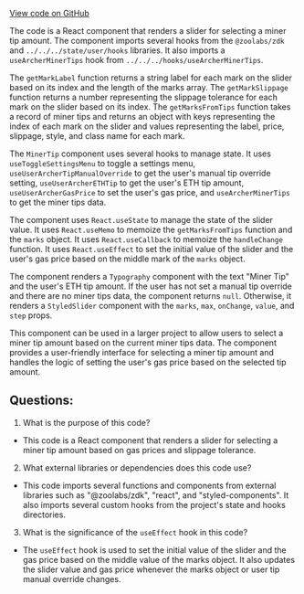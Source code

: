 [View code on GitHub](zoo-labs/zoo/blob/master/core/src/features/exchange-v1/swap/MinerTip.tsx)

The code is a React component that renders a slider for selecting a miner tip amount. The component imports several hooks from the `@zoolabs/zdk` and `../../../state/user/hooks` libraries. It also imports a `useArcherMinerTips` hook from `../../../hooks/useArcherMinerTips`. 

The `getMarkLabel` function returns a string label for each mark on the slider based on its index and the length of the marks array. The `getMarkSlippage` function returns a number representing the slippage tolerance for each mark on the slider based on its index. The `getMarksFromTips` function takes a record of miner tips and returns an object with keys representing the index of each mark on the slider and values representing the label, price, slippage, style, and class name for each mark. 

The `MinerTip` component uses several hooks to manage state. It uses `useToggleSettingsMenu` to toggle a settings menu, `useUserArcherTipManualOverride` to get the user's manual tip override setting, `useUserArcherETHTip` to get the user's ETH tip amount, `useUserArcherGasPrice` to set the user's gas price, and `useArcherMinerTips` to get the miner tips data. 

The component uses `React.useState` to manage the state of the slider value. It uses `React.useMemo` to memoize the `getMarksFromTips` function and the `marks` object. It uses `React.useCallback` to memoize the `handleChange` function. It uses `React.useEffect` to set the initial value of the slider and the user's gas price based on the middle mark of the `marks` object. 

The component renders a `Typography` component with the text "Miner Tip" and the user's ETH tip amount. If the user has not set a manual tip override and there are no miner tips data, the component returns `null`. Otherwise, it renders a `StyledSlider` component with the `marks`, `max`, `onChange`, `value`, and `step` props. 

This component can be used in a larger project to allow users to select a miner tip amount based on the current miner tips data. The component provides a user-friendly interface for selecting a miner tip amount and handles the logic of setting the user's gas price based on the selected tip amount.
## Questions: 
 1. What is the purpose of this code?
- This code is a React component that renders a slider for selecting a miner tip amount based on gas prices and slippage tolerance.

2. What external libraries or dependencies does this code use?
- This code imports several functions and components from external libraries such as "@zoolabs/zdk", "react", and "styled-components". It also imports several custom hooks from the project's state and hooks directories.

3. What is the significance of the `useEffect` hook in this code?
- The `useEffect` hook is used to set the initial value of the slider and the gas price based on the middle value of the marks object. It also updates the slider value and gas price whenever the marks object or user tip manual override changes.